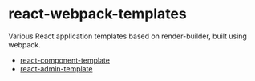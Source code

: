 # react-webpack-templates

Various React application templates based on render-builder, built using webpack.

- [react-component-template](./packages/react-component-template/)
- [react-admin-template](./packages/react-admin-template/)
